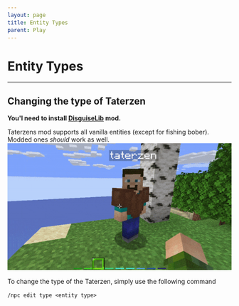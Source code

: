 ```yaml
---
layout: page
title: Entity Types
parent: Play
---
```



# Entity Types

---


## Changing the type of Taterzen

**You'l need to install [DisguiseLib](https://modrinth.com/mod/disguiselib/versions) mod.**

Taterzens mod supports all vanilla entities (except for fishing bober).
Modded ones *should* work as well.
![Changing type](../assets/img/entity_type_change.gif)

To change the type of the Taterzen, simply use the following command
```
/npc edit type <entity type>
```